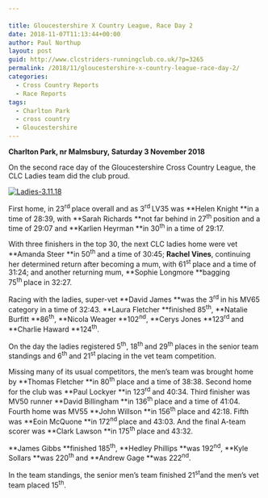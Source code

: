 ```yaml
---

title: Gloucestershire X Country League, Race Day 2
date: 2018-11-07T11:13:44+00:00
author: Paul Northup
layout: post
guid: http://www.clcstriders-runningclub.co.uk/?p=3265
permalink: /2018/11/gloucestershire-x-country-league-race-day-2/
categories:
  - Cross Country Reports
  - Race Reports
tags:
  - Charlton Park
  - cross country
  - Gloucestershire
---
```

**Charlton Park, nr Malmsbury, Saturday 3 November 2018**

On the second race day of the Gloucestershire Cross Country League, the CLC Ladies team did the club proud.

[<img class="alignnone wp-image-3267" src="/Images/2018/11/Ladies-3.11.18.jpg" alt="Ladies-3.11.18" width="800" height="600" srcset="/Images/2018/11/Ladies-3.11.18.jpg 960w, /Images/2018/11/Ladies-3.11.18-300x225.jpg 300w, /Images/2018/11/Ladies-3.11.18-768x576.jpg 768w" sizes="(max-width: 800px) 100vw, 800px" />](/Images/2018/11/Ladies-3.11.18.jpg)

First home, in 23<sup>rd </sup>place overall and as 3<sup>rd </sup>LV35 was **Helen Knight **in a time of 28:39, with **Sarah Richards **not far behind in 27<sup>th </sup>position and a time of 29:07 and **Karlien Heyrman **in 30<sup>th </sup>in a time of 29:17.

With three finishers in the top 30, the next CLC ladies home were vet **Amanda Steer **in 50<sup>th </sup>and a time of 30:45; **Rachel Vines**, continuing her determined return after becoming a mum, with 61<sup>st </sup>place and a time of 31:24; and another returning mum, **Sophie Longmore **bagging 75<sup>th </sup>place in 32:27.

Racing with the ladies, super-vet **David James **was the 3<sup>rd </sup>in his MV65 category in a time of 32:43. **Laura Fletcher **finished 85<sup>th</sup>, **Natalie Burfitt **86<sup>th</sup>, **Nicola Weager **102<sup>nd</sup>, **Cerys Jones **123<sup>rd </sup>and **Charlie Haward **124<sup>th</sup>.

On the day the ladies registered 5<sup>th</sup>, 18<sup>th </sup>and 29<sup>th </sup>places in the senior team standings and 6<sup>th </sup>and 21<sup>st </sup>placing in the vet team competition.

Missing many of its usual competitors, the men’s team was brought home by **Thomas Fletcher **in 80<sup>th </sup>place and a time of 38:38. Second home for the club was **Paul Lockyer **in 123<sup>rd </sup>and 40:34. Third finisher was MV50 runner **David Billingham **in 136<sup>th </sup>place and a time of 41:04. Fourth home was MV55 **John Willson **in 156<sup>th </sup>place and 42:18. Fifth was **Eoin McQuone **in 172<sup>nd </sup>place and 43:03. And the final A-team scorer was **Clark Lawson **in 175<sup>th </sup>place and 43:32.

**James Gibbs **finished 185<sup>th</sup>, **Hedley Phillips **was 192<sup>nd</sup>, **Kyle Sollars **was 220<sup>th </sup>and **Andrew Gage **was 222<sup>nd</sup>.

In the team standings, the senior men’s team finished 21<sup>st</sup>and the men’s vet team placed 15<sup>th</sup>.